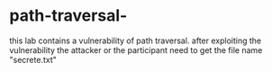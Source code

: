 # path-traversal-
this lab contains a vulnerability of path traversal. after exploiting the vulnerability the attacker or the participant need to get the file name "secrete.txt"
